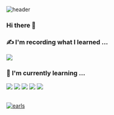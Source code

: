 ![header](https://capsule-render.vercel.app/api?type=waving&color=auto&height=300&section=header&text=5jiCoding&animation=fadeIn&fontSize=80&animation=fadeIn&fontAlignY=38&desc=By%20Jisoo%20Oh&descAlignY=60&descAlign=70)

### Hi there 👋
<!--🔭 I’m currently working on ...-->

<h3>✍️ I'm recording what I learned ... </h3> 
<a href="https://5ji-record.tistory.com/"><img src="https://img.shields.io/badge/5jiCoding-000000?style=for-the-badge&logo=tistory&logoColor=white"></a>

<br>
<div align=left><h3>🚀 I'm currently learning ... </h3></div>

<div align="left">
  <img src="https://img.shields.io/badge/spring-6DB33F?style=for-the-badge&logo=spring&logoColor=white">
  <img src="https://img.shields.io/badge/algorithm-3776AB?style=for-the-badge&logo=python&logoColor=white">
  <img src="https://img.shields.io/badge/react-61DAFB?style=for-the-badge&logo=react&logoColor=white">
  <img src="https://img.shields.io/badge/flutter-02569B?style=for-the-badge&logo=flutter&logoColor=white">
  <img src="https://img.shields.io/badge/scikit learn-F7931E?style=for-the-badge&logo=scikitlearn&logoColor=white">
<br>
</div>

<br>

[![earls](http://mazassumnida.wtf/api/v2/generate_badge?boj=earls)](https://solved.ac/earls)
